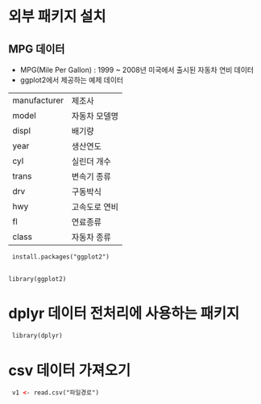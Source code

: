 # 외부 패키지 설치
 ## MPG 데이터
  - MPG(Mile Per Gallon) : 1999 ~ 2008년 미국에서 출시된 자동차 연비 데이터
  - ggplot2에서 제공하는 예제 데이터

|||
|:-- |:--|
| manufacturer| 제조사|
| model | 자동차 모델명|
| displ | 배기량|
| year | 생산연도|
| cyl | 실린더 개수|
| trans | 변속기 종류|
| drv | 구동박식|
| hwy | 고속도로 연비|
| fl | 연료종류|
|class| 자동차 종류|
 
 ~~~ html
  install.packages("ggplot2")
  
  ~~~

  ~~~
  library(ggplot2)
  ~~~
  
# dplyr 데이터 전처리에 사용하는 패키지
 ~~~html
  library(dplyr)
 ~~~

  
# csv 데이터 가져오기
 ~~~html
  v1 <- read.csv("파일경로")

 ~~~

